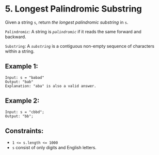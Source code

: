 # 5. Longest Palindromic Substring

Given a string `s`, return _the longest palindromic substring_ in `s`.

`Palindromic`: A string is _`palindromic`_ if it reads the same forward and backward.

`Substring`: A _`substring`_ is a contiguous non-empty sequence of characters within a string.

## Example 1:

```
Input: s = "babad"
Output: "bab"
Explanation: "aba" is also a valid answer.
```

## Example 2:

```
Input: s = "cbbd";
Output: "bb";
```

## Constraints:

- `1 <= s.length <= 1000`
- `s` consist of only digits and English letters.
